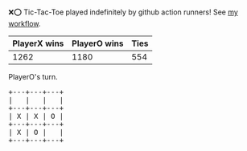 :x::o: Tic-Tac-Toe played indefinitely by github action runners! See [my workflow](.github/workflows/play.yaml).

|PlayerX wins|PlayerO wins|Ties|
|-|-|-|
|1262|1180|554|

PlayerO's turn.

<pre>
+---+---+---+
|   |   |   |
+---+---+---+
| X | X | O |
+---+---+---+
| X | O |   |
+---+---+---+
</pre>